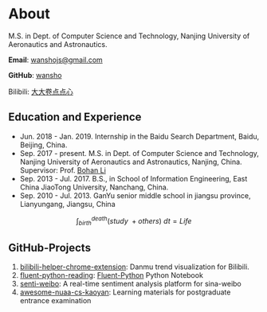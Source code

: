 # About

M.S. in Dept. of Computer Science and Technology, Nanjing University of Aeronautics and Astronautics. 

**Email**: [wanshojs@gmail.com](mailto:wanshojs@gmail.com)

**GitHub**: [wansho](<https://github.com/wansho>)

Bilibili: [大大卷点点心](https://space.bilibili.com/72195837)

## Education and Experience

* Jun. 2018 - Jan. 2019. Internship in the Baidu Search Department, Baidu, Beijing, China.
* Sep. 2017 - present. M.S. in Dept. of Computer Science and Technology, Nanjing University of Aeronautics and Astronautics, Nanjing, China. Supervisor: Prof. [Bohan Li](<http://gsmis.nuaa.edu.cn/gmis/xkjsb/yjsdsfc.aspx?id=16005>)
* Sep. 2013 - Jul. 2017. B.S., in School of Information Engineering, East China JiaoTong University, Nanchang, China.
* Sep. 2010 - Jul. 2013. GanYu senior middle school in jiangsu province, Lianyungang, Jiangsu, China

$$
\int_{birth}^{death}(study\ + others)\ dt = Life
$$


## GitHub-Projects

1. [bilibili-helper-chrome-extension](https://github.com/wansho/bilibili-helper-chrome-extension>): Danmu trend visualization for Bilibili.
2. [fluent-python-reading](https://github.com/wansho/fluent-python-reading>): [Fluent-Python](https://book.douban.com/subject/26278021/>) Python Notebook
3. [senti-weibo](https://github.com/wansho/senti-weibo): A real-time sentiment analysis platform for sina-weibo
4. [awesome-nuaa-cs-kaoyan](https://github.com/wansho/awesome-nuaa-cs-kaoyan): Learning materials for postgraduate entrance examination



